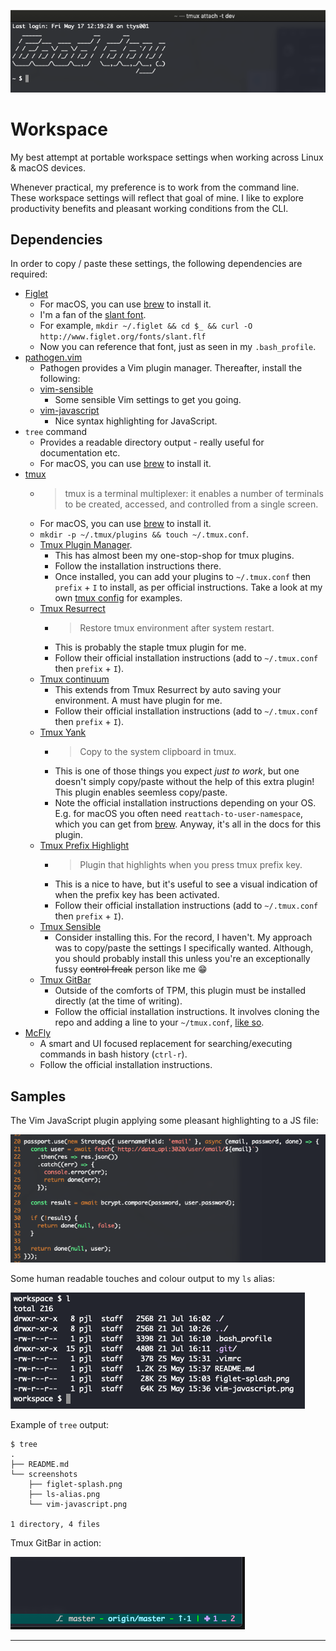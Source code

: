 ![Figlet splash](./screenshots/figlet-splash.png)

# Workspace

My best attempt at portable workspace settings when working across Linux & macOS devices.

Whenever practical, my preference is to work from the command line. These workspace settings
will reflect that goal of mine. I like to explore productivity benefits and pleasant working
conditions from the CLI.

## Dependencies

In order to copy / paste these settings, the following dependencies are required:

- [Figlet](http://www.figlet.org/)
  - For macOS, you can use [brew](https://formulae.brew.sh/formula/figlet) to install it.
  - I'm a fan of the [slant font](http://www.figlet.org/fontdb_example.cgi?font=slant.flf).
  - For example, `mkdir ~/.figlet && cd $_ && curl -O http://www.figlet.org/fonts/slant.flf`
  - Now you can reference that font, just as seen in my `.bash_profile`.
- [pathogen.vim](https://github.com/tpope/vim-pathogen)
  - Pathogen provides a Vim plugin manager. Thereafter, install the following:
  - [vim-sensible](https://github.com/tpope/vim-sensible)
    - Some sensible Vim settings to get you going.
  - [vim-javascript](https://github.com/pangloss/vim-javascript)
    - Nice syntax highlighting for JavaScript.
- `tree` command
  - Provides a readable directory output - really useful for documentation etc.
  - For macOS, you can use [brew](https://formulae.brew.sh/formula/tree) to install it.
- [tmux](https://github.com/tmux/tmux)
  - > tmux is a terminal multiplexer: it enables a number of terminals to be created, accessed, and controlled from a single screen.
  - For macOS, you can use [brew](https://formulae.brew.sh/formula/tmux) to install it.
  - `mkdir -p ~/.tmux/plugins && touch ~/.tmux.conf`.
  - [Tmux Plugin Manager](https://github.com/tmux-plugins/tpm).
    - This has almost been my one-stop-shop for tmux plugins.
    - Follow the installation instructions there.
    - Once installed, you can add your plugins to `~/.tmux.conf` then `prefix` + `I` to install,
      as per official instructions. Take a look at my own [tmux config](./.tmux.conf#L2-L6) for examples.
  - [Tmux Resurrect](https://github.com/tmux-plugins/tmux-resurrect)
    - > Restore tmux environment after system restart.
    - This is probably the staple tmux plugin for me.
    - Follow their official installation instructions (add to `~/.tmux.conf` then `prefix` + `I`).
  - [Tmux continuum](https://github.com/tmux-plugins/tmux-continuum)
    - This extends from Tmux Resurrect by auto saving your environment.
      A must have plugin for me.
    - Follow their official installation instructions (add to `~/.tmux.conf` then `prefix` + `I`).
  - [Tmux Yank](https://github.com/tmux-plugins/tmux-yank)
    - > Copy to the system clipboard in tmux.
    - This is one of those things you expect _just to work_, but one doesn't simply copy/paste without
    the help of this extra plugin! This plugin enables seemless copy/paste.
    - Note the official installation instructions depending on your OS. E.g. for macOS you often
      need `reattach-to-user-namespace`, which you can get from 
      [brew](https://formulae.brew.sh/formula/reattach-to-user-namespacehttps://formulae.brew.sh/formula/reattach-to-user-namespace). Anyway, it's all in the docs for this plugin.
  - [Tmux Prefix Highlight](https://github.com/tmux-plugins/tmux-prefix-highlight)
    - > Plugin that highlights when you press tmux prefix key.
    - This is a nice to have, but it's useful to see a visual indication of when the prefix key has
      been activated.
    - Follow their official installation instructions (add to `~/.tmux.conf` then `prefix` + `I`).
  - [Tmux Sensible](https://github.com/tmux-plugins/tmux-sensible)
    - Consider installing this. For the record, I haven't. My approach was to copy/paste the settings I
      specifically wanted. Although, you should probably install this unless you're an exceptionally
      fussy ~~control freak~~ person like me 😁
  - [Tmux GitBar](https://github.com/arl/tmux-gitbar)
    - Outside of the comforts of TPM, this plugin must be installed directly (at the time of writing).
    - Follow the official installation instructions. It involves cloning the repo and adding a line to
      your `~/tmux.conf`, [like so](./.tmux.conf#L10).
- [McFly](https://github.com/cantino/mcfly)
  - A smart and UI focused replacement for searching/executing commands in bash history (`ctrl-r`).
  - Follow the official installation instructions.

## Samples

The Vim JavaScript plugin applying some pleasant highlighting to a JS file:

![vim-javascript](./screenshots/vim-javascript.png)

Some human readable touches and colour output to my `ls` alias:

![ls alias](./screenshots/ls-alias.png)

Example of `tree` output:

```
$ tree
.
├── README.md
└── screenshots
    ├── figlet-splash.png
    ├── ls-alias.png
    └── vim-javascript.png

1 directory, 4 files
```

Tmux GitBar in action:

![tmux-gitbar](./screenshots/tmux-gitbar.png)

---
